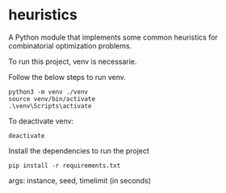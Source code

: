 # heuristics
A Python module that implements some common heuristics for combinatorial optimization problems.

To run this project, venv is necessarie.

Follow the below steps to run venv.
```
python3 -m venv ./venv
source venv/bin/activate
.\venv\Scripts\activate
```
To deactivate venv:
```
deactivate
```
Install the dependencies to run the project
```
pip install -r requirements.txt
```

args: instance, seed, timelimit (in seconds)
